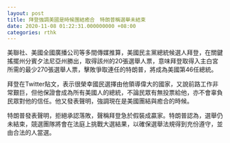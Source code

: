 ```yaml
---
layout: post
title: 拜登強調美國是時候團結癒合　特朗普稱選舉未結束
date: 2020-11-08 01:22:31.000000000 +08:00
categories: rthk
---
```


美聯社、美國全國廣播公司等多間傳媒推算，美國民主黨總統候選人拜登，在關鍵搖擺州分賓夕法尼亞州勝出，取得該州的20張選舉人票，意味拜登取得入主白宮所需的最少270張選舉人票，擊敗爭取連任的特朗普，將成為美國第46任總統。

拜登在Twitter貼文，表示很榮幸國民選擇由他領導偉大的國家，又說前路工作非常艱巨，但他保證會成為所有美國人的總統，不論民眾有無投票給他，亦不會辜負民眾對他的信任。他又發表聲明，強調現在是美國團結與癒合的時候。

特朗普發表聲明，拒絕承認落敗，聲稱拜登急於假裝成贏家。特朗普認為，選舉仍未結束，競選團隊將會在法庭上挑戰大選結果，以確保選舉法規得到充份遵守，並由合法的人當選。
